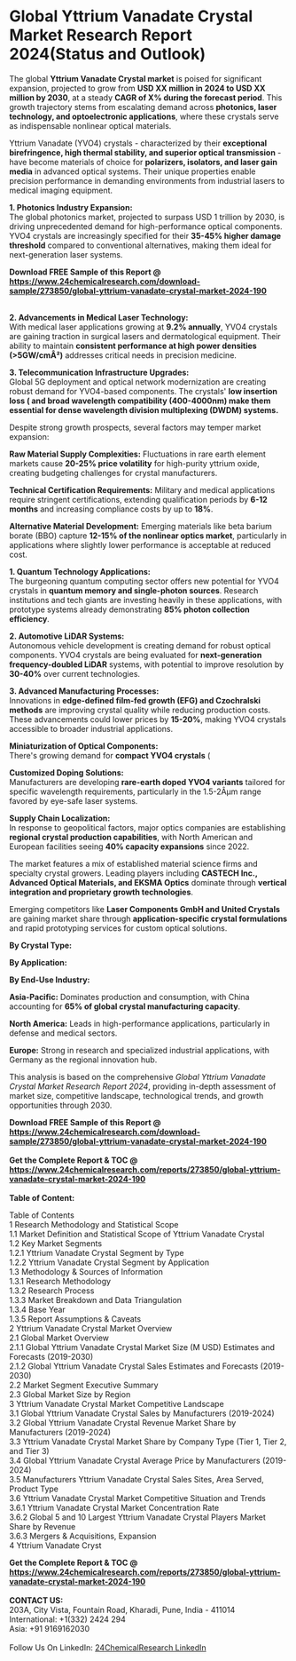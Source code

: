 <h1>Global Yttrium Vanadate Crystal Market Research Report 2024(Status and Outlook)</h1><p>The global <strong>Yttrium Vanadate Crystal market</strong> is poised for significant expansion, projected to grow from <strong>USD XX million in 2024 to USD XX million by 2030</strong>, at a steady <strong>CAGR of X% during the forecast period</strong>. This growth trajectory stems from escalating demand across <strong>photonics, laser technology, and optoelectronic applications</strong>, where these crystals serve as indispensable nonlinear optical materials.</p><p>Yttrium Vanadate (YVO4) crystals - characterized by their <strong>exceptional birefringence, high thermal stability, and superior optical transmission</strong> - have become materials of choice for <strong>polarizers, isolators, and laser gain media</strong> in advanced optical systems. Their unique properties enable precision performance in demanding environments from industrial lasers to medical imaging equipment.</p><p><strong>1. Photonics Industry Expansion:</strong><br>
The global photonics market, projected to surpass USD 1 trillion by 2030, is driving unprecedented demand for high-performance optical components. YVO4 crystals are increasingly specified for their <strong>35-45% higher damage threshold</strong> compared to conventional alternatives, making them ideal for next-generation laser systems.</p><div><b>Download FREE Sample of this Report @ 
            <a href="https://www.24chemicalresearch.com/download-sample/273850/global-yttrium-vanadate-crystal-market-2024-190">
            https://www.24chemicalresearch.com/download-sample/273850/global-yttrium-vanadate-crystal-market-2024-190</a></b></div><br><p><strong>2. Advancements in Medical Laser Technology:</strong><br>
With medical laser applications growing at <strong>9.2% annually</strong>, YVO4 crystals are gaining traction in surgical lasers and dermatological equipment. Their ability to maintain <strong>consistent performance at high power densities (&gt;5GW/cmÂ²)</strong> addresses critical needs in precision medicine.</p><p><strong>3. Telecommunication Infrastructure Upgrades:</strong><br>
Global 5G deployment and optical network modernization are creating robust demand for YVO4-based components. The crystals' <strong>low insertion loss ( and <strong>broad wavelength compatibility (400-4000nm)</strong> make them essential for dense wavelength division multiplexing (DWDM) systems.</strong></p><p>Despite strong growth prospects, several factors may temper market expansion:</p><p><strong>Raw Material Supply Complexities:</strong> Fluctuations in rare earth element markets cause <strong>20-25% price volatility</strong> for high-purity yttrium oxide, creating budgeting challenges for crystal manufacturers.</p><p><strong>Technical Certification Requirements:</strong> Military and medical applications require stringent certifications, extending qualification periods by <strong>6-12 months</strong> and increasing compliance costs by up to <strong>18%</strong>.</p><p><strong>Alternative Material Development:</strong> Emerging materials like beta barium borate (BBO) capture <strong>12-15% of the nonlinear optics market</strong>, particularly in applications where slightly lower performance is acceptable at reduced cost.</p><p><strong>1. Quantum Technology Applications:</strong><br>
The burgeoning quantum computing sector offers new potential for YVO4 crystals in <strong>quantum memory and single-photon sources</strong>. Research institutions and tech giants are investing heavily in these applications, with prototype systems already demonstrating <strong>85% photon collection efficiency</strong>.</p><p><strong>2. Automotive LiDAR Systems:</strong><br>
Autonomous vehicle development is creating demand for robust optical components. YVO4 crystals are being evaluated for <strong>next-generation frequency-doubled LiDAR</strong> systems, with potential to improve resolution by <strong>30-40%</strong> over current technologies.</p><p><strong>3. Advanced Manufacturing Processes:</strong><br>
Innovations in <strong>edge-defined film-fed growth (EFG) and Czochralski methods</strong> are improving crystal quality while reducing production costs. These advancements could lower prices by <strong>15-20%</strong>, making YVO4 crystals accessible to broader industrial applications.</p><p><strong>Miniaturization of Optical Components:</strong><br>
There's growing demand for <strong>compact YVO4 crystals</strong> (
	</p><p><strong>Customized Doping Solutions:</strong><br>
Manufacturers are developing <strong>rare-earth doped YVO4 variants</strong> tailored for specific wavelength requirements, particularly in the 1.5-2Âµm range favored by eye-safe laser systems.</p><p><strong>Supply Chain Localization:</strong><br>
In response to geopolitical factors, major optics companies are establishing <strong>regional crystal production capabilities</strong>, with North American and European facilities seeing <strong>40% capacity expansions</strong> since 2022.</p><p>The market features a mix of established material science firms and specialty crystal growers. Leading players including <strong>CASTECH Inc., Advanced Optical Materials, and EKSMA Optics</strong> dominate through <strong>vertical integration and proprietary growth technologies</strong>.</p><p>Emerging competitors like <strong>Laser Components GmbH and United Crystals</strong> are gaining market share through <strong>application-specific crystal formulations</strong> and rapid prototyping services for custom optical solutions.</p><p><strong>By Crystal Type:</strong></p><p><strong>By Application:</strong></p><p><strong>By End-Use Industry:</strong></p><p><strong>Asia-Pacific:</strong> Dominates production and consumption, with China accounting for <strong>65% of global crystal manufacturing capacity</strong>.</p><p><strong>North America:</strong> Leads in high-performance applications, particularly in defense and medical sectors.</p><p><strong>Europe:</strong> Strong in research and specialized industrial applications, with Germany as the regional innovation hub.</p><p>This analysis is based on the comprehensive <em>Global Yttrium Vanadate Crystal Market Research Report 2024</em>, providing in-depth assessment of market size, competitive landscape, technological trends, and growth opportunities through 2030.</p><div><b>Download FREE Sample of this Report @ 
            <a href="https://www.24chemicalresearch.com/download-sample/273850/global-yttrium-vanadate-crystal-market-2024-190">
            https://www.24chemicalresearch.com/download-sample/273850/global-yttrium-vanadate-crystal-market-2024-190</a></b></div><br><div><b>Get the Complete Report & TOC @ 
            <a href="https://www.24chemicalresearch.com/reports/273850/global-yttrium-vanadate-crystal-market-2024-190">
            https://www.24chemicalresearch.com/reports/273850/global-yttrium-vanadate-crystal-market-2024-190</a></b></div><br>
            <b>Table of Content:</b><p>Table of Contents<br />
1 Research Methodology and Statistical Scope<br />
1.1 Market Definition and Statistical Scope of Yttrium Vanadate Crystal<br />
1.2 Key Market Segments<br />
1.2.1 Yttrium Vanadate Crystal Segment by Type<br />
1.2.2 Yttrium Vanadate Crystal Segment by Application<br />
1.3 Methodology & Sources of Information<br />
1.3.1 Research Methodology<br />
1.3.2 Research Process<br />
1.3.3 Market Breakdown and Data Triangulation<br />
1.3.4 Base Year<br />
1.3.5 Report Assumptions & Caveats<br />
2 Yttrium Vanadate Crystal Market Overview<br />
2.1 Global Market Overview<br />
2.1.1 Global Yttrium Vanadate Crystal Market Size (M USD) Estimates and Forecasts (2019-2030)<br />
2.1.2 Global Yttrium Vanadate Crystal Sales Estimates and Forecasts (2019-2030)<br />
2.2 Market Segment Executive Summary<br />
2.3 Global Market Size by Region<br />
3 Yttrium Vanadate Crystal Market Competitive Landscape<br />
3.1 Global Yttrium Vanadate Crystal Sales by Manufacturers (2019-2024)<br />
3.2 Global Yttrium Vanadate Crystal Revenue Market Share by Manufacturers (2019-2024)<br />
3.3 Yttrium Vanadate Crystal Market Share by Company Type (Tier 1, Tier 2, and Tier 3)<br />
3.4 Global Yttrium Vanadate Crystal Average Price by Manufacturers (2019-2024)<br />
3.5 Manufacturers Yttrium Vanadate Crystal Sales Sites, Area Served, Product Type<br />
3.6 Yttrium Vanadate Crystal Market Competitive Situation and Trends<br />
3.6.1 Yttrium Vanadate Crystal Market Concentration Rate<br />
3.6.2 Global 5 and 10 Largest Yttrium Vanadate Crystal Players Market Share by Revenue<br />
3.6.3 Mergers & Acquisitions, Expansion<br />
4 Yttrium Vanadate Cryst</p><div><b>Get the Complete Report & TOC @ 
            <a href="https://www.24chemicalresearch.com/reports/273850/global-yttrium-vanadate-crystal-market-2024-190">
            https://www.24chemicalresearch.com/reports/273850/global-yttrium-vanadate-crystal-market-2024-190</a></b></div><br><b>CONTACT US:</b><br>
            203A, City Vista, Fountain Road, Kharadi, Pune, India - 411014<br>
            International: +1(332) 2424 294<br>
            Asia: +91 9169162030 <br><br>
            Follow Us On LinkedIn: <a href="https://www.linkedin.com/company/24chemicalresearch/">24ChemicalResearch LinkedIn</a>